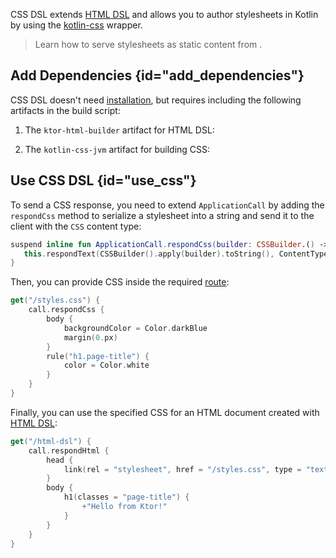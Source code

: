 [//]: # (title: CSS DSL)

CSS DSL extends [HTML DSL](html_dsl.md) and allows you to author stylesheets in Kotlin by using the [kotlin-css](https://github.com/JetBrains/kotlin-wrappers/blob/master/kotlin-css/README.md) wrapper.

> Learn how to serve stylesheets as static content from [](Serving_Static_Content.md).


## Add Dependencies {id="add_dependencies"}
CSS DSL doesn't need [installation](Features.md#install), but requires including the following artifacts in the build script:

1. The `ktor-html-builder` artifact for HTML DSL:
   <var name="artifact_name" value="ktor-html-builder"/>
   <include src="lib.md" include-id="add_ktor_artifact"/>
   
1. The `kotlin-css-jvm` artifact for building CSS:
   <var name="group_id" value="org.jetbrains"/>
   <var name="artifact_name" value="kotlin-css-jvm"/>
   <var name="version" value="1.0.0-pre.129-kotlin-1.4.20"/>
   <include src="lib.md" include-id="add_artifact"/>


## Use CSS DSL {id="use_css"}

To send a CSS response, you need to extend `ApplicationCall` by adding the `respondCss` method to serialize a stylesheet into a string and send it to the client with the `CSS` content type:

```kotlin
suspend inline fun ApplicationCall.respondCss(builder: CSSBuilder.() -> Unit) {
   this.respondText(CSSBuilder().apply(builder).toString(), ContentType.Text.CSS)
}
```

Then, you can provide CSS inside the required [route](Routing_in_Ktor.md):

```kotlin
get("/styles.css") {
    call.respondCss {
        body {
            backgroundColor = Color.darkBlue
            margin(0.px)
        }
        rule("h1.page-title") {
            color = Color.white
        }
    }
}
```

Finally, you can use the specified CSS for an HTML document created with [HTML DSL](html_dsl.md):
```kotlin
get("/html-dsl") {
    call.respondHtml {
        head {
            link(rel = "stylesheet", href = "/styles.css", type = "text/css")
        }
        body {
            h1(classes = "page-title") {
                +"Hello from Ktor!"
            }
        }
    }
}
```
